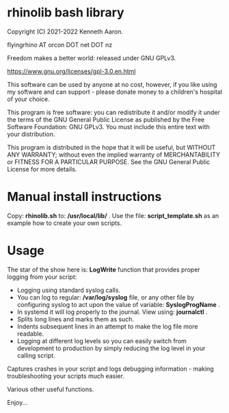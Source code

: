 # rhinolib bash library

Copyright (C) 2021-2022 Kenneth Aaron.

flyingrhino AT orcon DOT net DOT nz

Freedom makes a better world: released under GNU GPLv3.

https://www.gnu.org/licenses/gpl-3.0.en.html

This software can be used by anyone at no cost, however, if you like using my software and can support - please donate money to a children's hospital of your choice.

This program is free software: you can redistribute it and/or modify it under the terms of the GNU General Public License as published by the Free Software Foundation: GNU GPLv3. You must include this entire text with your distribution.

This program is distributed in the hope that it will be useful, but WITHOUT ANY WARRANTY; without even the implied warranty of MERCHANTABILITY or FITNESS FOR A PARTICULAR PURPOSE.
See the GNU General Public License for more details.


# Manual install instructions

Copy: **rhinolib.sh**   to: **/usr/local/lib/** .
Use the file:  **script_template.sh**   as an example how to create your own scripts.


# Usage

The star of the show here is:   **LogWrite**  function that provides proper logging from your script:
- Logging using standard syslog calls.
- You can log to regular:  **/var/log/syslog**  file, or any other file by configuring syslog to act upon the value of variable:   **SyslogProgName** .
- In systemd it will log properly to the journal. View using:  **journalctl** .
- Splits long lines and marks them as such.
- Indents subsequent lines in an attempt to make the log file more readable.
- Logging at different log levels so you can easily switch from development to production by simply reducing the log level in your calling script.

Captures crashes in your script and logs debugging information - making troubleshooting your scripts much easier.

Various other useful functions.

Enjoy...


